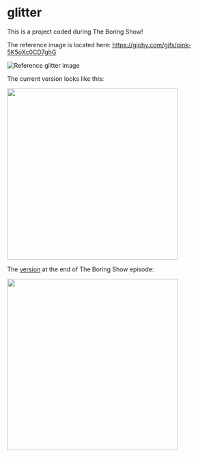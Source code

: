 # glitter

This is a project coded during The Boring Show!

The reference image is located here: https://giphy.com/gifs/pink-5K5oXc0CD7ghG

![Reference glitter image](https://media.giphy.com/media/5K5oXc0CD7ghG/giphy.gif)

The current version looks like this:

<img src='current_glitter.gif' width='400'>

The [version](https://github.com/maryx/glitter/commit/0084db38908469c90dcc67fde1a91882d835ee67#diff-fe53fad46868a294b309fc85ed138997) at the end of The Boring Show episode:

<img src='initial_glitter.gif' width='400'>
